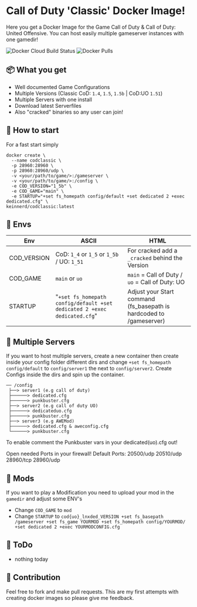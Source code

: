 # Call of Duty 'Classic' Docker Image!

Here you get a Docker Image for the Game Call of Duty & Call of Duty: United Offensive. You can host easily multiple gameserver instances with one gamedir! 

![Docker Cloud Build Status](https://img.shields.io/docker/cloud/build/keinnerd/codclassic?style=flat-square) ![Docker Pulls](https://img.shields.io/docker/pulls/keinnerd/codclassic?style=flat-square)

## 📦 What you get
 - Well documented Game Configurations
 - Multiple Versions (Classic CoD: `1.4`, `1.5`, `1.5b` | CoD:UO `1.51`)
 - Multiple Servers with one install
 - Download latest Serverfiles
 - Also "cracked" binaries so any user can join!

## 🚀 How to start
For a fast start simply 

    docker create \
      --name codclassic \
      -p 28960:28960 \
      -p 28960:28960/udp \
      -v <your/path/to/game/>:/gameserver \
      -v <your/path/to/game/>:/config \
      -e COD_VERSION="1_5b" \
      -e COD_GAME="main" \
      -e STARTUP="+set fs_homepath config/default +set dedicated 2 +exec dedicated.cfg" \
    keinnerd/codclassic:latest

## 🔧 Envs

|Env             |ASCII                          |HTML                         |
|----------------|-------------------------------|-----------------------------|
|COD_VERSION     | CoD: `1_4` or `1_5` or `1_5b` / UO: `1_51` |For cracked add a `_cracked` behind the Version|
|COD_GAME        |`main` or `uo` |`main` = Call of Duty / `uo` = Call of Duty: UO|
|STARTUP         | "`+set fs_homepath config/default +set dedicated 2 +exec dedicated.cfg`" | Adjust your Start command (fs_basepath is hardcoded to /gameserver)

## 📁 Multiple Servers

If you want to host multiple servers, create a new container then create inside your config folder different dirs and change `+set fs_homepath config/default` to `config/server1` the next to `config/server2`. Create Configs inside the dirs and spin up the container. 

```
── /config
 ├──> server1 (e.g call of duty)
 ├──────> dedicated.cfg
 ├──────> punkbuster.cfg
 ├──> server2 (e.g call of duty UO)
 ├──────> dedicateduo.cfg
 ├──────> punkbuster.cfg
 ├──> server3 (e.g AWEMod)
 ├──────> dedicated.cfg & aweconfig.cfg
 └──────> punkbuster.cfg
```

To enable comment the Punkbuster vars in your dedicated(uo).cfg out!

Open needed Ports in your firewall! Default Ports: 20500/udp 20510/udp 28960/tcp 28960/udp

## 👾 Mods

If you want to play a Modification you need to upload your mod in the `gamedir` and adjust some ENV's

- Change `COD_GAME` to `mod`
- Change `STARTUP` to `cod{uo}_lnxded_VERSION +set fs_basepath /gameserver +set fs_game YOURMOD +set fs_homepath config/YOURMOD/ +set dedicated 2 +exec YOURMODCONFIG.cfg` 


## 📝 ToDo

- nothing today

## 👐 Contribution

Feel free to fork and make pull requests. This are my first attempts with creating docker images so please give me feedback. 
